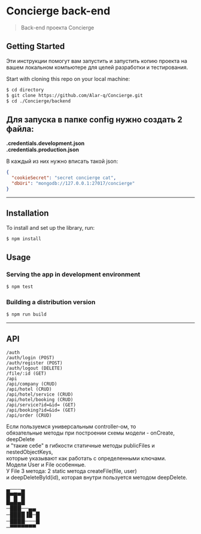 # Concierge back-end
> Back-end проекта Concierge

## Getting Started
Эти инструкции помогут вам запустить и запустить копию проекта на вашем локальном компьютере для целей разработки и тестирования.

Start with cloning this repo on your local machine:

```sh
$ cd directory
$ git clone https://github.com/Alar-q/Concierge.git
$ cd ./Concierge/backend
```

## Для запуска в папке config нужно создать 2 файла:  

**.credentials.development.json**  
**.credentials.production.json**  

В каждый из них нужно вписать такой json:  
```json
{
  "cookieSecret": "secret concierge cat",
  "dbUri": "mongodb://127.0.0.1:27017/concierge"
}
```

---

## Installation

To install and set up the library, run:
```sh    
$ npm install
```

## Usage

### Serving the app in development environment

```sh
$ npm test
```

### Building a distribution version

```sh
$ npm run build
```
---


## API
```
/auth
/auth/login (POST)
/auth/register (POST)
/auth/logout (DELETE)
/file/:id (GET)
/api
/api/company (CRUD)
/api/hotel (CRUD)
/api/hotel/service (CRUD)
/api/hotel/booking (CRUD)
/api/service?id=&id= (GET)
/api/booking?id=&id= (GET)
/api/order (CRUD)
```
Если пользуемся универсальным controller-ом, то  
обязательные методы при построении схемы модели - onCreate, deepDelete  
и "такие себе" в гибкости статичные методы publicFiles и nestedObjectKeys,  
которые указывают как работать с определенными ключами.  
Модели User и File особенные.  
У File 3 метода: 2 static метода createFile(file, user)   
и deepDeleteById(id), которая внутри пользуется методом deepDelete.
  
▄───▄  
█▀█▀█  
█▄█▄█  
─███──▄▄  
─████▐█─█  
─████───█  
─▀▀▀▀▀▀▀  

